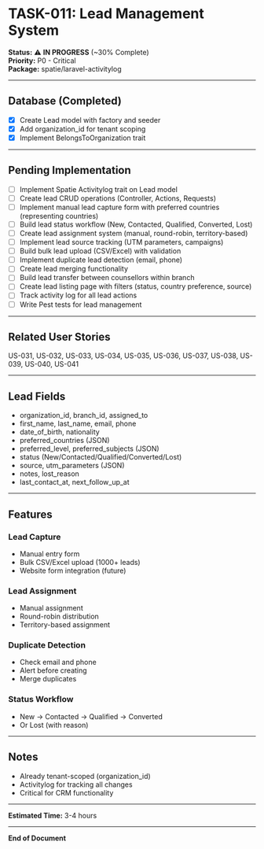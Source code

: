 # TASK-011: Lead Management System

**Status:** ⚠️ **IN PROGRESS** (~30% Complete)  
**Priority:** P0 - Critical  
**Package:** spatie/laravel-activitylog  

---

## Database (Completed)

- [x] Create Lead model with factory and seeder
- [x] Add organization_id for tenant scoping
- [x] Implement BelongsToOrganization trait

---

## Pending Implementation

- [ ] Implement Spatie Activitylog trait on Lead model
- [ ] Create lead CRUD operations (Controller, Actions, Requests)
- [ ] Implement manual lead capture form with preferred countries (representing countries)
- [ ] Build lead status workflow (New, Contacted, Qualified, Converted, Lost)
- [ ] Create lead assignment system (manual, round-robin, territory-based)
- [ ] Implement lead source tracking (UTM parameters, campaigns)
- [ ] Build bulk lead upload (CSV/Excel) with validation
- [ ] Implement duplicate lead detection (email, phone)
- [ ] Create lead merging functionality
- [ ] Build lead transfer between counsellors within branch
- [ ] Create lead listing page with filters (status, country preference, source)
- [ ] Track activity log for all lead actions
- [ ] Write Pest tests for lead management

---

## Related User Stories

US-031, US-032, US-033, US-034, US-035, US-036, US-037, US-038, US-039, US-040, US-041

---

## Lead Fields

- organization_id, branch_id, assigned_to
- first_name, last_name, email, phone
- date_of_birth, nationality
- preferred_countries (JSON)
- preferred_level, preferred_subjects (JSON)
- status (New/Contacted/Qualified/Converted/Lost)
- source, utm_parameters (JSON)
- notes, lost_reason
- last_contact_at, next_follow_up_at

---

## Features

### Lead Capture
- Manual entry form
- Bulk CSV/Excel upload (1000+ leads)
- Website form integration (future)

### Lead Assignment
- Manual assignment
- Round-robin distribution
- Territory-based assignment

### Duplicate Detection
- Check email and phone
- Alert before creating
- Merge duplicates

### Status Workflow
- New → Contacted → Qualified → Converted
- Or Lost (with reason)

---

## Notes

- Already tenant-scoped (organization_id)
- Activitylog for tracking all changes
- Critical for CRM functionality

---

**Estimated Time:** 3-4 hours

---

**End of Document**


